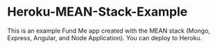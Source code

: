 # Heroku-MEAN-Stack-Example
This is an example Fund Me app created with the MEAN stack (Mongo, Express, Angular, and Node Application).
You can deploy to Heroku.
